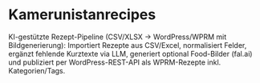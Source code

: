 # Kamerunistanrecipes
KI-gestützte Rezept-Pipeline (CSV/XLSX → WordPress/WPRM mit Bildgenerierung): Importiert Rezepte aus CSV/Excel, normalisiert Felder, ergänzt fehlende Kurztexte via LLM, generiert optional Food-Bilder (fal.ai) und publiziert per WordPress-REST-API als WPRM-Rezepte inkl. Kategorien/Tags. 
